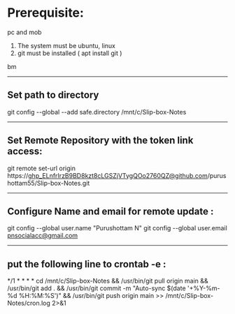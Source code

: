 
# Prerequisite:
pc and mob
1) The system must be ubuntu, linux
2)  git must be installed  ( apt install git )

bm



-----

## Set path to directory
git config --global --add safe.directory /mnt/c/Slip-box-Notes

-----

## Set Remote Repository with the token link access:

git remote set-url origin https://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@github.com/purushottam55/Slip-box-Notes.git

----
## Configure Name and email for remote update : 

git config --global user.name "Purushottam N"
git config --global user.email pnsocialacc@gmail.com

----

## put the following line to crontab -e :

*/1 * * * * cd /mnt/c/Slip-box-Notes && /usr/bin/git pull origin main && /usr/bin/git add . && /usr/bin/git commit -m "Auto-sync $(date '+\%Y-\%m-\%d \%H:\%M:\%S')" && /usr/bin/git push origin main >> /mnt/c/Slip-box-Notes/cron.log 2>&1